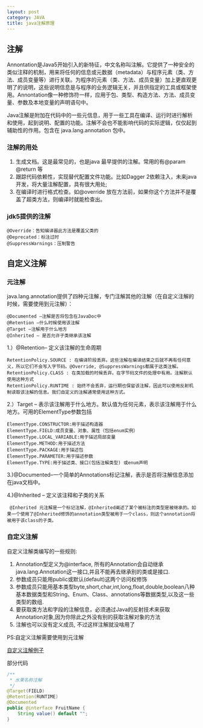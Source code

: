 ```yaml
---
layout: post
category: JAVA
title: java注解原理
---
```


## 注解

Annontation是Java5开始引入的新特征，中文名称叫注解。它提供了一种安全的类似注释的机制，用来将任何的信息或元数据（metadata）与程序元素（类、方法、成员变量等）进行关联。为程序的元素（类、方法、成员变量）加上更直观更明了的说明，这些说明信息是与程序的业务逻辑无关，并且供指定的工具或框架使用。Annontation像一种修饰符一样，应用于包、类型、构造方法、方法、成员变量、参数及本地变量的声明语句中。

Java注解是附加在代码中的一些元信息，用于一些工具在编译、运行时进行解析和使用，起到说明、配置的功能。注解不会也不能影响代码的实际逻辑，仅仅起到辅助性的作用。包含在 java.lang.annotation 包中。

### 注解的用处

1. 生成文档。这是最常见的，也是java 最早提供的注解。常用的有@param @return 等
2. 跟踪代码依赖性，实现替代配置文件功能。比如Dagger 2依赖注入，未来java开发，将大量注解配置，具有很大用处;
3. 在编译时进行格式检查。如@override 放在方法前，如果你这个方法并不是覆盖了超类方法，则编译时就能检查出。

### jdk5提供的注解

    @Override：告知编译器此方法是覆盖父类的
    @Deprecated：标注过时
    @SuppressWarnings：压制警告

## 自定义注解

### 元注解

java.lang.annotation提供了四种元注解，专门注解其他的注解（在自定义注解的时候，需要使用到元注解）：

    @Documented –注解是否将包含在JavaDoc中
    @Retention –什么时候使用该注解
    @Target –注解用于什么地方
    @Inherited – 是否允许子类继承该注解

1.）@Retention– 定义该注解的生命周期

    RetentionPolicy.SOURCE : 在编译阶段丢弃。这些注解在编译结束之后就不再有任何意义，所以它们不会写入字节码。@Override, @SuppressWarnings都属于这类注解。
    RetentionPolicy.CLASS : 在类加载的时候丢弃。在字节码文件的处理中有用。注解默认使用这种方式
    RetentionPolicy.RUNTIME : 始终不会丢弃，运行期也保留该注解，因此可以使用反射机制读取该注解的信息。我们自定义的注解通常使用这种方式。

2.）Target – 表示该注解用于什么地方。默认值为任何元素，表示该注解用于什么地方。可用的ElementType参数包括

    ElementType.CONSTRUCTOR:用于描述构造器
    ElementType.FIELD:成员变量、对象、属性（包括enum实例）
    ElementType.LOCAL_VARIABLE:用于描述局部变量
    ElementType.METHOD:用于描述方法
    ElementType.PACKAGE:用于描述包
    ElementType.PARAMETER:用于描述参数
    ElementType.TYPE:用于描述类、接口(包括注解类型) 或enum声明

3.)@Documented–一个简单的Annotations标记注解，表示是否将注解信息添加在java文档中。

4.)@Inherited – 定义该注释和子类的关系

     @Inherited 元注解是一个标记注解，@Inherited阐述了某个被标注的类型是被继承的。如果一个使用了@Inherited修饰的annotation类型被用于一个class，则这个annotation将被用于该class的子类。

### 自定义注解
自定义注解类编写的一些规则:

1. Annotation型定义为@interface, 所有的Annotation会自动继承java.lang.Annotation这一接口,并且不能再去继承别的类或是接口.
2. 参数成员只能用public或默认(default)这两个访问权修饰
3. 参数成员只能用基本类型byte,short,char,int,long,float,double,boolean八种基本数据类型和String、Enum、Class、annotations等数据类型,以及这一些类型的数组.
4. 要获取类方法和字段的注解信息，必须通过Java的反射技术来获取 Annotation对象,因为你除此之外没有别的获取注解对象的方法
5. 注解也可以没有定义成员, 不过这样注解就没啥用了

PS:自定义注解需要使用到元注解

[自定义注解例子](https://www.cnblogs.com/acm-bingzi/p/javaAnnotation.html)

部分代码

```java
/**
 * 水果名称注解
 */
@Target(FIELD)
@Retention(RUNTIME)
@Documented
public @interface FruitName {
    String value() default "";
}
```
